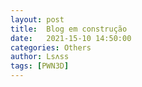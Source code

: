 ```yaml
---
layout: post
title:  Blog em construção
date:   2021-15-10 14:50:00
categories: Others
author: Lsʌss
tags: [PWN3D]
---
```

